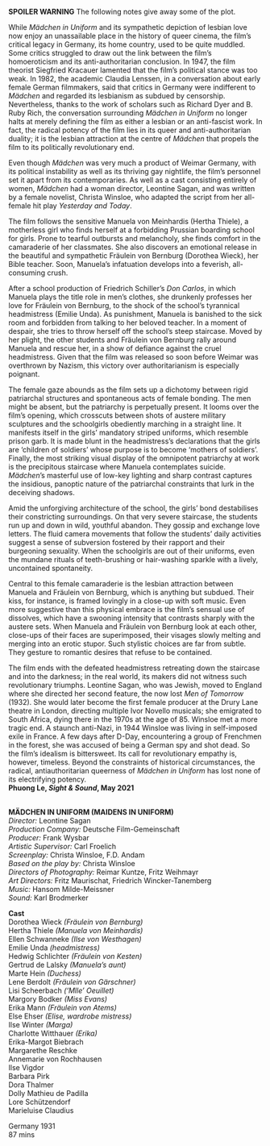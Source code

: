 

**SPOILER WARNING** The following notes give away some of the plot.

While _Mädchen in Uniform_ and its sympathetic depiction of lesbian love now enjoy an unassailable place in the history of queer cinema, the film’s critical legacy in Germany, its home country, used to be quite muddled. Some critics struggled to draw out the link between the film’s homoeroticism and its anti-authoritarian conclusion. In 1947, the film theorist Siegfried Kracauer lamented that the film’s political stance was too weak. In 1982, the academic Claudia Lenssen, in a conversation about early female German filmmakers, said that critics in Germany were indifferent to _Mädchen_ and regarded its lesbianism as subdued by censorship. Nevertheless, thanks to the work of scholars such as Richard Dyer and B. Ruby Rich, the conversation surrounding _Mädchen in Uniform_ no longer halts at merely defining the film as either a lesbian or an anti-fascist work. In fact, the radical potency of the film lies in its queer and anti-authoritarian duality; it is the lesbian attraction at the centre of _Mädchen_ that propels the film to its politically revolutionary end.

Even though _Mädchen_ was very much a product of Weimar Germany, with its political instability as well as its thriving gay nightlife, the film’s personnel set it apart from its contemporaries. As well as a cast consisting entirely of women, _Mädchen_ had a woman director, Leontine Sagan, and was written by a female novelist, Christa Winsloe, who adapted the script from her all-female hit play _Yesterday and Today_.

The film follows the sensitive Manuela von Meinhardis (Hertha Thiele), a motherless girl who finds herself at a forbidding Prussian boarding school for girls. Prone to tearful outbursts and melancholy, she finds comfort in the camaraderie of her classmates. She also discovers an emotional release in the beautiful and sympathetic Fräulein von Bernburg (Dorothea Wieck), her  
Bible teacher. Soon, Manuela’s infatuation develops into a feverish,  all-consuming crush.

After a school production of Friedrich Schiller’s _Don Carlos_, in which Manuela plays the title role in men’s clothes, she drunkenly professes her love for Fräulein von Bernburg, to the shock of the school’s tyrannical headmistress (Emilie Unda). As punishment, Manuela is banished to the sick room and forbidden from talking to her beloved teacher. In a moment of despair, she tries to throw herself off the school’s steep staircase. Moved by her plight, the other students and Fräulein von Bernburg rally around Manuela and rescue her, in a show of defiance against the cruel headmistress. Given that the film was released so soon before Weimar was overthrown by Nazism, this victory over authoritarianism is especially poignant.

The female gaze abounds as the film sets up a dichotomy between rigid patriarchal structures and spontaneous acts of female bonding. The men might be absent, but the patriarchy is perpetually present. It looms over the film’s opening, which crosscuts between shots of austere military sculptures and the schoolgirls obediently marching in a straight line. It manifests itself in the girls’ mandatory striped uniforms, which resemble prison garb. It is made blunt in the headmistress’s declarations that the girls are ‘children of soldiers’ whose purpose is to become ‘mothers of soldiers’. Finally, the most striking visual display of the omnipotent patriarchy at work is the precipitous staircase where Manuela contemplates suicide. _Mädchen_’s masterful use of low-key lighting and sharp contrast captures the insidious, panoptic nature of the patriarchal constraints that lurk in the deceiving shadows.

Amid the unforgiving architecture of the school, the girls’ bond destabilises their constricting surroundings. On that very severe staircase, the students run up and down in wild, youthful abandon. They gossip and exchange love letters. The fluid camera movements that follow the students’ daily activities suggest a sense of subversion fostered by their rapport and their burgeoning sexuality. When the schoolgirls are out of their uniforms, even the mundane rituals of teeth-brushing or hair-washing sparkle with a lively, uncontained spontaneity.

Central to this female camaraderie is the lesbian attraction between Manuela and Fräulein von Bernburg, which is anything but subdued. Their kiss, for instance, is framed lovingly in a close-up with soft music. Even more suggestive than this physical embrace is the film’s sensual use of dissolves, which have a swooning intensity that contrasts sharply with the austere sets. When Manuela and Fräulein von Bernburg look at each other, close-ups of their faces are superimposed, their visages slowly melting and merging into an erotic stupor. Such stylistic choices are far from subtle. They gesture to romantic desires that refuse to be contained.

The film ends with the defeated headmistress retreating down the staircase and into the darkness; in the real world, its makers did not witness such revolutionary triumphs. Leontine Sagan, who was Jewish, moved to England where she directed her second feature, the now lost _Men of Tomorrow_ (1932). She would later become the first female producer at the Drury Lane theatre in London, directing multiple Ivor Novello musicals; she emigrated to South Africa, dying there in the 1970s at the age of 85. Winsloe met a more tragic end. A staunch anti-Nazi, in 1944 Winsloe was living in self-imposed exile in France. A few days after D-Day, encountering a group of Frenchmen in the forest, she was accused of being a German spy and shot dead. So the film’s idealism is bittersweet. Its call for revolutionary empathy is, however, timeless. Beyond the constraints of historical circumstances, the radical, antiauthoritarian queerness of _Mädchen in Uniform_ has lost none of its electrifying potency.  
**Phuong Le, _Sight & Sound_, May 2021**
<br><br>

**MÄDCHEN IN UNIFORM (MAIDENS IN UNIFORM)**<br>
_Director:_ Leontine Sagan<br>
_Production Company:_ Deutsche Film-Gemeinschaft<br>
_Producer:_ Frank Wysbar<br>
_Artistic Supervisor:_ Carl Froelich<br>
_Screenplay:_ Christa Winsloe, F.D. Andam<br>
_Based on the play by:_ Christa Winsloe<br>
_Directors of Photography:_ Reimar Kuntze,  Fritz Weihmayr<br>
_Art Directors:_ Fritz Maurischat, Friedrich Wincker-Tanemberg<br>
_Music:_ Hansom Milde-Meissner<br>
_Sound:_ Karl Brodmerker<br>

**Cast**<br>
Dorothea Wieck _(Fräulein von Bernburg)_<br>
Hertha Thiele _(Manuela von Meinhardis)_<br>
Ellen Schwanneke _(Ilse von Westhagen)_<br>
Emilie Unda _(headmistress)_<br>
Hedwig Schlichter _(Fräulein von Kesten)_<br>
Gertrud de Lalsky _(Manuela’s aunt)_<br>
Marte Hein _(Duchess)_<br>
Lene Berdolt _(Fräulein von Gärschner)_<br>
Lisi Scheerbach _(‘Mlle’ Oeuillet)_<br>
Margory Bodker _(Miss Evans)_<br>
Erika Mann _(Fräulein von Atems)_<br>
Else Ehser _(Elise, wardrobe mistress)_<br>
Ilse Winter _(Marga)_<br>
Charlotte Witthauer _(Erika)_<br>
Erika-Margot Biebrach<br>
Margarethe Reschke<br>
Annemarie von Rochhausen<br>
Ilse Vigdor<br>
Barbara Pirk<br>
Dora Thalmer<br>
Dolly Mathieu de Padilla<br>
Lore Schützendorf<br>
Marieluise Claudius<br>

Germany 1931<br>
87 mins
<br><br>
<!--stackedit_data:
eyJoaXN0b3J5IjpbLTI5ODAwMzI2OV19
-->